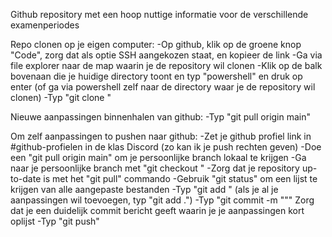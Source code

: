 Github repository met een hoop nuttige informatie voor de verschillende examenperiodes

Repo clonen op je eigen computer:
-Op github, klik op de groene knop "Code", zorg dat als optie SSH aangekozen staat, en kopieer de link
-Ga via file explorer naar de map waarin je de repository wil clonen
-Klik op de balk bovenaan die je huidige directory toont en typ "powershell" en druk op enter 
	(of ga via powershell zelf naar de directory waar je de repository wil clonen)
-Typ "git clone <gekopieerde link>"

Nieuwe aanpassingen binnenhalen van github:
-Typ "git pull origin main"

Om zelf aanpassingen to pushen naar github:
-Zet je github profiel link in #github-profielen in de klas Discord
	(zo kan ik je push rechten geven)
-Doe een "git pull origin main" om je persoonlijke branch lokaal te krijgen
-Ga naar je persoonlijke branch met "git checkout <profielnaam>"
-Zorg dat je repository up-to-date is met het "git pull" commando
-Gebruik "git status" om een lijst te krijgen van alle aangepaste bestanden
-Typ "git add <lijst met bestanden die je wil toevoegen>"
	(als je al je aanpassingen wil toevoegen, typ "git add .")
-Typ "git commit -m "<commit bericht>""
	Zorg dat je een duidelijk commit bericht geeft waarin je je aanpassingen kort oplijst
-Typ "git push"